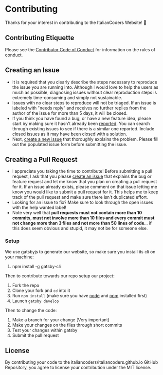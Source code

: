 # Contributing
Thanks for your interest in contributing to the ItalianCoders Website! :tada:

## Contributing Etiquette
Please see the [Contributor Code of Conduct](https://github.com/bfmatei/stencil-boilerplate/blob/master/CODE_OF_CONDUCT.md) for information on the rules of conduct.

## Creating an Issue
* It is required that you clearly describe the steps necessary to reproduce the issue you are running into. Although I would love to help the users as much as possible, diagnosing issues without clear reproduction steps is extremely time-consuming and simply not sustainable.
* Issues with no clear steps to reproduce will not be triaged. If an issue is labeled with "needs reply" and receives no further replies from the author of the issue for more than 5 days, it will be closed.
* If you think you have found a bug, or have a new feature idea, please start by making sure it hasn't already been [reported](https://github.com/ItalianCoders/italiancoders.github.io/issues). You can search through existing issues to see if there is a similar one reported. Include closed issues as it may have been closed with a solution.
* Next, [create a new issue](https://github.com/ItalianCoders/italiancoders.github.io/issues/new) that thoroughly explains the problem. Please fill out the populated issue form before submitting the issue.

## Creating a Pull Request
* I appreciate you taking the time to contribute! Before submitting a pull request, I ask that you please [create an issue](#creating-an-issue) that explains the bug or feature request and let me know that you plan on creating a pull request for it. If an issue already exists, please comment on that issue letting me know you would like to submit a pull request for it. This helps me to keep track of the pull request and make sure there isn't duplicated effort.
* Looking for an issue to fix? Make sure to look through the open issues with the help wanted label!
* Note very well that **pull requests must not contain more than 10 commits, must not involve more than 10 files and every commit must not change more than 3 files and not more than 50 lines of code**... if this does seem obvious and stupid, it may not be for someone else.

### Setup

We use gatsbyjs to generate our website, so make sure you install its cli on your machine:

1. npm install -g gatsby-cli

Then to contribute towards our repo setup our project:

1. Fork the repo
2. Clone your fork and `cd` into it
3. Run `npm install` (make sure you have [node](https://nodejs.org/en/) and [npm](http://blog.npmjs.org/post/85484771375/how-to-install-npm) installed first)
4. Launch `gatsby develop`

Then to change the code: 

1. Make a branch for your change (Very important)
2. Make your changes on the files through short commits
3. Test your changes within gatsby
4. Submit the pull request

## License
By contributing your code to the italiancoders/italiancoders.github.io GitHub Repository, you agree to license your contribution under the MIT license.
